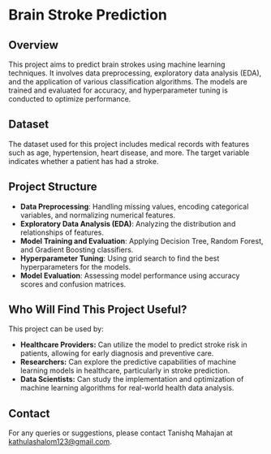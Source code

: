 # Brain Stroke Prediction

## Overview
This project aims to predict brain strokes using machine learning techniques. It involves data preprocessing, exploratory data analysis (EDA), and the application of various classification algorithms. The models are trained and evaluated for accuracy, and hyperparameter tuning is conducted to optimize performance.

## Dataset
The dataset used for this project includes medical records with features such as age, hypertension, heart disease, and more. The target variable indicates whether a patient has had a stroke.

## Project Structure
- **Data Preprocessing**: Handling missing values, encoding categorical variables, and normalizing numerical features.
- **Exploratory Data Analysis (EDA)**: Analyzing the distribution and relationships of features.
- **Model Training and Evaluation**: Applying Decision Tree, Random Forest, and Gradient Boosting classifiers.
- **Hyperparameter Tuning**: Using grid search to find the best hyperparameters for the models.
- **Model Evaluation**: Assessing model performance using accuracy scores and confusion matrices.

## Who Will Find This Project Useful?
This project can be used by:
- **Healthcare Providers:** Can utilize the model to predict stroke risk in patients, allowing for early diagnosis and preventive care.
- **Researchers:** Can explore the predictive capabilities of machine learning models in healthcare, particularly in stroke prediction.
- **Data Scientists:** Can study the implementation and optimization of machine learning algorithms for real-world health data analysis.

## Contact

For any queries or suggestions, please contact Tanishq Mahajan at kathulashalom123@gmail.com.

